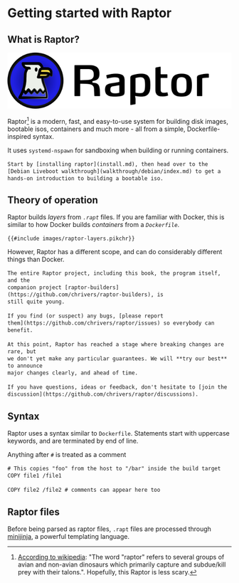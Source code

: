 # Getting started with Raptor

## What is Raptor?

![raptor logo](images/logo-title.png)

Raptor[^raptor] is a modern, fast, and easy-to-use system for building disk images,
bootable isos, containers and much more - all from a simple, Dockerfile-inspired
syntax.

It uses `systemd-nspawn` for sandboxing when building or running containers.

~~~admonish tip title="~Eagle..~ err, eager to get started?"
Start by [installing raptor](install.md), then head over to the
[Debian Liveboot walkthrough](walkthrough/debian/index.md) to get a
hands-on introduction to building a bootable iso.
~~~

## Theory of operation

Raptor builds *layers* from *`.rapt`* files. If you are familiar with Docker,
this is similar to how Docker builds *containers* from a *`Dockerfile`*.

~~~pikchr
{{#include images/raptor-layers.pikchr}}
~~~

However, Raptor has a different scope, and can do considerably different things
than Docker.

~~~admonish warning title="Heads up!"
The entire Raptor project, including this book, the program itself, and the
companion project [raptor-builders](https://github.com/chrivers/raptor-builders), is
still quite young.

If you find (or suspect) any bugs, [please report
them](https://github.com/chrivers/raptor/issues) so everybody can benefit.

At this point, Raptor has reached a stage where breaking changes are rare, but
we don't yet make any particular guarantees. We will **try our best** to announce
major changes clearly, and ahead of time.

If you have questions, ideas or feedback, don't hesitate to [join the
discussion](https://github.com/chrivers/raptor/discussions).
~~~

## Syntax

Raptor uses a syntax similar to `Dockerfile`. Statements start with uppercase
keywords, and are terminated by end of line.

Anything after `#` is treated as a comment

```raptor
# This copies "foo" from the host to "/bar" inside the build target
COPY file1 /file1

COPY file2 /file2 # comments can appear here too
```

## Raptor files

Before being parsed as raptor files, `.rapt` files are processed through
[minijinja](https://github.com/mitsuhiko/minijinja), a powerful templating
language.

[^raptor]: [According to wikipedia](https://en.wikipedia.org/wiki/Raptor): "The word "raptor" refers to several groups of avian and non-avian dinosaurs which primarily capture and subdue/kill prey with their talons.". Hopefully, this Raptor is less scary.
